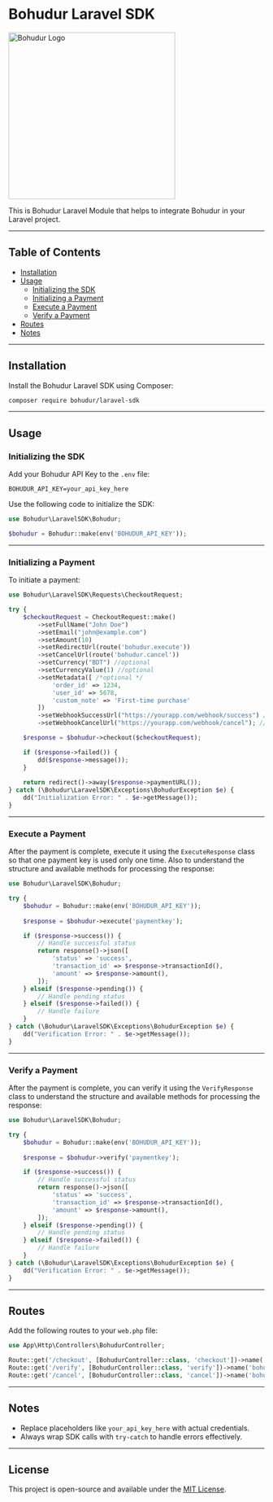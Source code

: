 # Bohudur Laravel SDK

<img src="https://bohudur.one/bohudurlogo.png" alt="Bohudur Logo" width="328"/>

This is Bohudur Laravel Module that helps to integrate Bohudur in your Laravel project.

---

## Table of Contents

- [Installation](#installation)
- [Usage](#usage)
  - [Initializing the SDK](#initializing-the-sdk)
  - [Initializing a Payment](#initializing-a-payment)
  - [Execute a Payment](#verify-a-payment)
  - [Verify a Payment](#verify-a-payment)
- [Routes](#routes)
- [Notes](#notes)

---

## Installation

Install the Bohudur Laravel SDK using Composer:

```bash
composer require bohudur/laravel-sdk
```

---

## Usage

### Initializing the SDK

Add your Bohudur API Key to the `.env` file:

```env
BOHUDUR_API_KEY=your_api_key_here
```

Use the following code to initialize the SDK:

```php
use Bohudur\LaravelSDK\Bohudur;

$bohudur = Bohudur::make(env('BOHUDUR_API_KEY'));
```

---

### Initializing a Payment

To initiate a payment:

```php
use Bohudur\LaravelSDK\Requests\CheckoutRequest;

try {
    $checkoutRequest = CheckoutRequest::make()
        ->setFullName("John Doe")
        ->setEmail("john@example.com")
        ->setAmount(10)
        ->setRedirectUrl(route('bohudur.execute'))
        ->setCancelUrl(route('bohudur.cancel'))
        ->setCurrency("BDT") //optional
        ->setCurrencyValue(1) //optional
        ->setMetadata([ /*optional */
            'order_id' => 1234,
            'user_id' => 5678,
            'custom_note' => 'First-time purchase'
        ])
        ->setWebhookSuccessUrl("https://yourapp.com/webhook/success") //optional
        ->setWebhookCancelUrl("https://yourapp.com/webhook/cancel"); //optional

    $response = $bohudur->checkout($checkoutRequest);

    if ($response->failed()) {
        dd($response->message());
    }
    
    return redirect()->away($response->paymentURL());
} catch (\Bohudur\LaravelSDK\Exceptions\BohudurException $e) {
    dd("Initialization Error: " . $e->getMessage());
}
```
---

### Execute a Payment

After the payment is complete, execute it using the `ExecuteResponse` class so that one payment key is used only one time. Also to understand the structure and available methods for processing the response:

```php
use Bohudur\LaravelSDK\Bohudur;

try {
    $bohudur = Bohudur::make(env('BOHUDUR_API_KEY'));
  
    $response = $bohudur->execute('paymentkey');

    if ($response->success()) {
        // Handle successful status
        return response()->json([
            'status' => 'success',
            'transaction_id' => $response->transactionId(),
            'amount' => $response->amount(),
        ]);
    } elseif ($response->pending()) {
        // Handle pending status
    } elseif ($response->failed()) {
        // Handle failure
    }
} catch (\Bohudur\LaravelSDK\Exceptions\BohudurException $e) {
    dd("Verification Error: " . $e->getMessage());
}
```

---

### Verify a Payment

After the payment is complete, you can verify it using the `VerifyResponse` class to understand the structure and available methods for processing the response:

```php
use Bohudur\LaravelSDK\Bohudur;

try {
    $bohudur = Bohudur::make(env('BOHUDUR_API_KEY'));
  
    $response = $bohudur->verify('paymentkey');

    if ($response->success()) {
        // Handle successful status
        return response()->json([
            'status' => 'success',
            'transaction_id' => $response->transactionId(),
            'amount' => $response->amount(),
        ]);
    } elseif ($response->pending()) {
        // Handle pending status
    } elseif ($response->failed()) {
        // Handle failure
    }
} catch (\Bohudur\LaravelSDK\Exceptions\BohudurException $e) {
    dd("Verification Error: " . $e->getMessage());
}
```

---

## Routes

Add the following routes to your `web.php` file:

```php
use App\Http\Controllers\BohudurController;

Route::get('/checkout', [BohudurController::class, 'checkout'])->name('bohudur.checkout');
Route::get('/verify', [BohudurController::class, 'verify'])->name('bohudur.verify');
Route::get('/cancel', [BohudurController::class, 'cancel'])->name('bohudur.cancel');
```

---

## Notes

- Replace placeholders like `your_api_key_here` with actual credentials.
- Always wrap SDK calls with `try-catch` to handle errors effectively.

---

## License

This project is open-source and available under the [MIT License](https://opensource.org/licenses/MIT).
